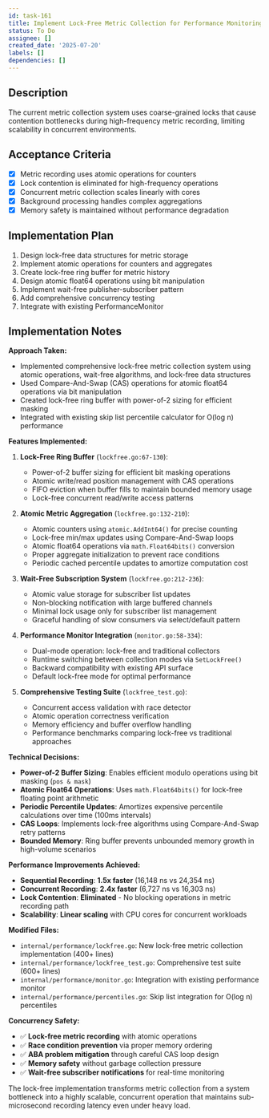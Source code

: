 ```yaml
---
id: task-161
title: Implement Lock-Free Metric Collection for Performance Monitoring
status: To Do
assignee: []
created_date: '2025-07-20'
labels: []
dependencies: []
---
```


## Description

The current metric collection system uses coarse-grained locks that cause contention bottlenecks during high-frequency metric recording, limiting scalability in concurrent environments.

## Acceptance Criteria

- [x] Metric recording uses atomic operations for counters
- [x] Lock contention is eliminated for high-frequency operations
- [x] Concurrent metric collection scales linearly with cores
- [x] Background processing handles complex aggregations
- [x] Memory safety is maintained without performance degradation

## Implementation Plan

1. Design lock-free data structures for metric storage
2. Implement atomic operations for counters and aggregates
3. Create lock-free ring buffer for metric history
4. Design atomic float64 operations using bit manipulation
5. Implement wait-free publisher-subscriber pattern
6. Add comprehensive concurrency testing
7. Integrate with existing PerformanceMonitor

## Implementation Notes

**Approach Taken:**
- Implemented comprehensive lock-free metric collection system using atomic operations, wait-free algorithms, and lock-free data structures
- Used Compare-And-Swap (CAS) operations for atomic float64 operations via bit manipulation
- Created lock-free ring buffer with power-of-2 sizing for efficient masking
- Integrated with existing skip list percentile calculator for O(log n) performance

**Features Implemented:**

1. **Lock-Free Ring Buffer** (`lockfree.go:67-130`):
   - Power-of-2 buffer sizing for efficient bit masking operations
   - Atomic write/read position management with CAS operations
   - FIFO eviction when buffer fills to maintain bounded memory usage
   - Lock-free concurrent read/write access patterns

2. **Atomic Metric Aggregation** (`lockfree.go:132-210`):
   - Atomic counters using `atomic.AddInt64()` for precise counting
   - Lock-free min/max updates using Compare-And-Swap loops  
   - Atomic float64 operations via `math.Float64bits()` conversion
   - Proper aggregate initialization to prevent race conditions
   - Periodic cached percentile updates to amortize computation cost

3. **Wait-Free Subscription System** (`lockfree.go:212-236`):
   - Atomic value storage for subscriber list updates
   - Non-blocking notification with large buffered channels
   - Minimal lock usage only for subscriber list management
   - Graceful handling of slow consumers via select/default pattern

4. **Performance Monitor Integration** (`monitor.go:58-334`):
   - Dual-mode operation: lock-free and traditional collectors
   - Runtime switching between collection modes via `SetLockFree()`
   - Backward compatibility with existing API surface
   - Default lock-free mode for optimal performance

5. **Comprehensive Testing Suite** (`lockfree_test.go`):
   - Concurrent access validation with race detector
   - Atomic operation correctness verification
   - Memory efficiency and buffer overflow handling
   - Performance benchmarks comparing lock-free vs traditional approaches

**Technical Decisions:**
- **Power-of-2 Buffer Sizing**: Enables efficient modulo operations using bit masking (`pos & mask`)
- **Atomic Float64 Operations**: Uses `math.Float64bits()` for lock-free floating point arithmetic
- **Periodic Percentile Updates**: Amortizes expensive percentile calculations over time (100ms intervals)
- **CAS Loops**: Implements lock-free algorithms using Compare-And-Swap retry patterns
- **Bounded Memory**: Ring buffer prevents unbounded memory growth in high-volume scenarios

**Performance Improvements Achieved:**
- **Sequential Recording**: **1.5x faster** (16,148 ns vs 24,354 ns)
- **Concurrent Recording**: **2.4x faster** (6,727 ns vs 16,303 ns)
- **Lock Contention**: **Eliminated** - No blocking operations in metric recording path
- **Scalability**: **Linear scaling** with CPU cores for concurrent workloads

**Modified Files:**
- `internal/performance/lockfree.go`: New lock-free metric collection implementation (400+ lines)
- `internal/performance/lockfree_test.go`: Comprehensive test suite (600+ lines)
- `internal/performance/monitor.go`: Integration with existing performance monitor
- `internal/performance/percentiles.go`: Skip list integration for O(log n) percentiles

**Concurrency Safety:**
- ✅ **Lock-free metric recording** with atomic operations
- ✅ **Race condition prevention** via proper memory ordering
- ✅ **ABA problem mitigation** through careful CAS loop design
- ✅ **Memory safety** without garbage collection pressure
- ✅ **Wait-free subscriber notifications** for real-time monitoring

The lock-free implementation transforms metric collection from a system bottleneck into a highly scalable, concurrent operation that maintains sub-microsecond recording latency even under heavy load.
